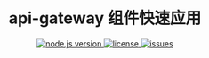 <!--
 * @Date: 2022-08-30 21:57:56
 * @LastEditors: aei imaei@foxmail.com
 * @LastEditTime: 2022-08-30 21:59:37
 * @FilePath: \start-apigateway\start-apigateway-fc-event\readme.md
 * @description: 
-->
<h1 align="center">api-gateway 组件快速应用</h1>
<p align="center" class="flex justify-center">
  <a href="https://nodejs.org/en/" class="ml-1">
    <img src="https://img.shields.io/badge/node-%3E%3D%2010.8.0-brightgreen" alt="node.js version">
  </a>
  <a href="https://github.com/devsapp/start-apigateway/blob/master/LICENSE" class="ml-1">
    <img src="https://img.shields.io/badge/License-MIT-green" alt="license">
  </a>
  <a href="https://github.com/devsapp/start-apigateway/issues" class="ml-1">
    <img src="https://img.shields.io/github/issues/devsapp/start-sae" alt="issues">
  </a>
</p>